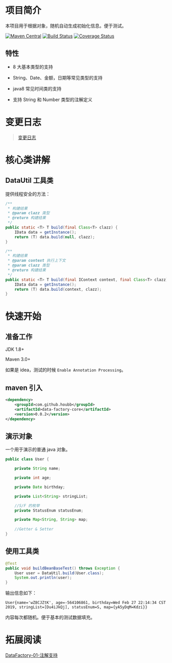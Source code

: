 # 项目简介

本项目用于根据对象，随机自动生成初始化信息。便于测试。

[![Maven Central](https://maven-badges.herokuapp.com/maven-central/com.github.houbb/data-factory/badge.svg)](http://mvnrepository.com/artifact/com.github.houbb/data-factory)
[![Build Status](https://www.travis-ci.org/houbb/data-factory.svg?branch=master)](https://www.travis-ci.org/houbb/data-factory?branch=master)
[![Coverage Status](https://coveralls.io/repos/github/houbb/data-factory/badge.svg?branch=master)](https://coveralls.io/github/houbb/data-factory?branch=master)

## 特性

- 8 大基本类型的支持

- String、Date、金额，日期等常见类型的支持

- java8 常见时间类的支持

- 支持 String 和 Number 类型的注解定义

# 变更日志

> [变更日志](doc/CHANGELOG.md)

# 核心类讲解

## DataUtil 工具类

提供线程安全的方法：

```java
/**
 * 构建结果
 * @param clazz 类型
 * @return 构建结果
 */
public static <T> T build(final Class<T> clazz) {
    IData data = getInstance();
    return (T) data.build(null, clazz);
}

/**
 * 构建结果
 * @param context 执行上下文
 * @param clazz 类型
 * @return 构建结果
 */
public static <T> T build(final IContext context, final Class<T> clazz) {
    IData data = getInstance();
    return (T) data.build(context, clazz);
}
```

# 快速开始

## 准备工作

JDK 1.8+

Maven 3.0+ 

如果是 idea，测试的时候 `Enable Annotation Processing`。

## maven 引入

```xml
<dependency>
    <groupId>com.github.houbb</groupId>
    <artifactId>data-factory-core</artifactId>
    <version>0.0.2</version>
</dependency>
```

## 演示对象

一个用于演示的普通 java 对象。

```java
public class User {

    private String name;

    private int age;

    private Date birthday;

    private List<String> stringList;

    //S/F 的枚举
    private StatusEnum statusEnum;

    private Map<String, String> map;
    
    //Getter & Setter
}
```

## 使用工具类

```java
@Test
public void buildBeanBaseTest() throws Exception {
    User user = DataUtil.build(User.class);
    System.out.println(user);
}
```

输出信息如下：

```
User{name='wZ8CJZtK', age=-564106861, birthday=Wed Feb 27 22:14:34 CST 2019, stringList=[Du4iJkQj], statusEnum=S, map={yA5yDqM=Kdzi}}
```

内容每次都随机。便于基本的测试数据填充。

# 拓展阅读

[DataFactory-01-注解支持](doc/blog/DataFactory-01-注解支持.md)
